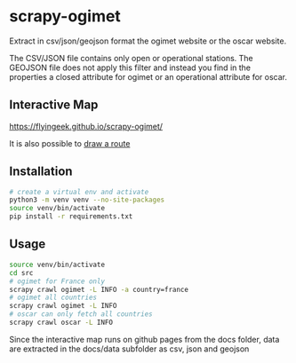 
# scrapy-ogimet

Extract in csv/json/geojson format the ogimet website or the oscar website.

The CSV/JSON file contains only open or operational stations.
The GEOJSON file does not apply this filter and instead you find in the properties
a closed attribute for ogimet or an operational attribute for oscar.

## Interactive Map

https://flyingeek.github.io/scrapy-ogimet/

It is also possible to [draw a route](https://flyingeek.github.io/scrapy-ogimet/index.html#LFPG_LFPB_LFAT_07002_EGXT_03226_03155_03021_04283_BGAS_71665_CWFW_71691_CWST_CWHV_72614_KORF_74699_74783)

## Installation

```sh
# create a virtual env and activate
python3 -m venv venv --no-site-packages
source venv/bin/activate
pip install -r requirements.txt
```

## Usage

```sh
source venv/bin/activate
cd src
# ogimet for France only
scrapy crawl ogimet -L INFO -a country=france
# ogimet all countries
scrapy crawl ogimet -L INFO
# oscar can only fetch all countries
scrapy crawl oscar -L INFO
```

Since the interactive map runs on github pages from the docs folder,
data are extracted in the docs/data subfolder as csv, json and geojson
